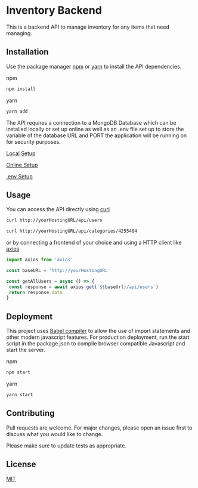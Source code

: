 # Inventory Backend

This is a backend API to manage inventory for any items that need managing.

## Installation

Use the package manager [npm](https://www.npmjs.com/) or [yarn](https://yarnpkg.com/) to install the API dependencies.

npm
```bash
npm install 
```
yarn
```bash
yarn add 
```

The API requires a connection to a MongoDB Database which can be installed locally or set up online as well as an .env file set up to store the variable of the database URL and PORT the application will be running on for security purposes. 

[Local Setup](https://docs.mongodb.com/manual/administration/install-community/) 

[Online Setup](https://docs.atlas.mongodb.com/getting-started/)

[.env Setup](https://www.npmjs.com/package/dotenv)

## Usage

You can access the API directly using [curl](https://curl.se/) 

```bash
curl http://yourHostingURL/api/users

curl http://yourHostingURL/api/categories/4255484

```
or by connecting a frontend of your choice and 
using a HTTP client like [axios](https://axios-http.com/docs/intro)

```javascript
import axios from 'axios'

const baseURL = 'http://yourHostingURL'

const getAllUsers = async () => {
 const response = await axios.get(`${baseUrl}/api/users`)
 return response.data 
}
```

## Deployment
This project uses [Babel compiler](https://babeljs.io/) to allow the use of import statements and other modern javascript features. For production deployment, run the start script in the package.json to compile browser compatible Javascript and start the server. 

npm
```bash
npm start
```

yarn
```bash
yarn start
```


## Contributing
Pull requests are welcome. For major changes, please open an issue first to discuss what you would like to change.

Please make sure to update tests as appropriate.

## License
[MIT](https://choosealicense.com/licenses/mit/)
